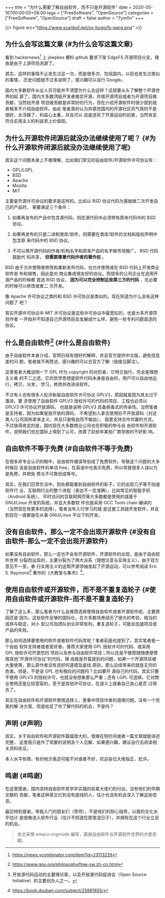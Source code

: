 +++
title = "为什么需要了解自由软件，而不只是开源软件"
date = 2020-05-16T00:00:00+08:00
tags = ["FreeSoftware", "OpenSource"]
categories = ["FreeSoftware", "OpenSource"]
draft = false
author = "7ym0n"
+++

{{< figure src="https://www.scanbuf.net/ox-hugo/fs-gang.png" >}}


## 为什么会写这篇文章 {#为什么会写这篇文章}

  看到 hackernews[^fn:1] 上 jsiepkes 爆料 github 要求下架 EdgeFS 开源项目分支，理
由是由于上游项目闭源了。

  其实，这样的事情不止发生过这一次，而是很多次，包括国内，以前也发生过类似的事情，
历史问题就不过多说明了，感兴趣可以自行 Google。

  国内大多数软件从业人员可能并不清楚为什么会这样？这就要从头了解整个开源世界的起
源了。国内大多数顶级开发者推崇开源，并做开源项目或者为开源项目做贡献，当然给开源
项目做贡献是非常好的行为，但在介绍开源软件时很少提到或者根本不介绍自由软件。由此
笔者真的认为并感觉国内的开源社区风气真的不是很好，太浮躁了，利益心太重，并且可以
说是违背了开源运动的初衷，当然肯定符合实用主义的利益至上价值观。


## 为什么开源软件闭源后就没办法继续使用了呢？ {#为什么开源软件闭源后就没办法继续使用了呢}

其实这个问题本身上不难理解，比如我们常见的自由软件/开源软件许可协议有：

-   GPL/LGPL
-   BSD
-   Apache
-   Mozilla
-   MIT

  主要是开源许可协议的要求是这样的。比如以 BSD 协议代码为基础做二次开发自己的产品时，
需要满足三个条件：

1.  如果再发布的产品中包含源代码，则在源代码中必须带有原来代码中的 BSD 协议。

2.  如果再发布的只是二进制类库/软件，则需要在类库/软件的文档和版权声明中包含原
    来代码中的 BSD 协议。

3.  不可以用开源代码的作者/机构名字和原来产品的名字做市场推广。 BSD 代码鼓励代
    码共享， **但需要尊重代码作者的著作权** 。

  BSD 由于允许使用者修改和重新发布代码，也允许使用或在 BSD 代码上开发商业软件发
布和销售，因此是对 商业集成很友好的协议。而很多的公司企业在选用开源产品的时候都
首选 BSD 协议， **因为可以完全控制这些第三方的代码** ，在必要的时候可以修改或者二
次开发。

  像 Apache 许可协议之类的和 BSD 许可协议是类似的。现在知道为什么会有这种问题了
吧？

  其实开源许可协议中 MIT 许可协议是这些许可协议中最宽松的，也是大多开源项目作者
一开始并不知道自己开源项目会发展成什么样，避免一些专利问题首选的协议。


## 什么是自由软件[^fn:2] {#什么是自由软件}

  由于自由软件本身介绍，官网已经有很好的解释，并且官方提供中文版，避免信息差的问
题，笔者就不再赘述，感兴趣的可以去官方了解（链接见脚注）。

  这里笔者大概说明一下 GPL 作为 copyright 的对抗者，它特立独行，完全是理想主义者
的不二之选，它的哲学思想是软件代码本身是自由的，用户可以自由地运行，拷贝，分发，
学习，修改并改进该软件。

  不过有人也有很多人批评新版自由软件许可协议 GPLV3，原因就是因为其太过于激进，要
求使用了自由软件 GPLV3 授权许可的代码的项目、工程也必须以 GPLV3 许可协议开放源码，
也就是说明 GPLV3 具备病毒式的传染性。当然笔者是支持者，因为如果是我开放的源码，
不希望别人拿去使用后不开放源码（对这类人/公司简称拿来主义，并且只是吸血而不输血），
我更支持合作共赢的方式。不过值得肯定的是，国内现在大多数商业公司也在积极的参与自
由软件和开源软件，说明我们也在国际上得到了认可，改善了前些年某些厂商导致的不好影
响。


## 自由软件不等于免费 {#自由软件不等于免费}

  在很多非专业认识的眼中，自由软件被误导划成了免费软件，导致这个问题的大多时候应
该是自由软件的单词 free，在英语中也表示免费，所以导致很多人误以为是免费，并把免
费与不可靠划成等号。

  其实，在我们日常生活中，到处都能看到自由软件的影子，它的出现几乎等于加速软件行
业、互联网行业的整个进程（表达不一定准确）。比如常见的智能手机（Android 系统），
平时访问的互联网网页等大多数都是使用的或基于 GNU/Linux 开发的系统，并且大多数软
件也是采用 GCC Tools chain 编译的（当然现在有更多的选择），笔者当年入行学习的就
是这套工具链开发软件，并且到现在一直都是在从事 GNU/Linux 平台下的开发。


## 没有自由软件，那么一定不会出现开源软件 {#没有自由软件-那么一定不会出现开源软件}

  如果没有自由软件，那么一定也不会有开源软件，开源软件的出现，是由于自由软件世界
分裂而出现的，主要分裂为了两大派系（理想注意与实用主义），由于双方意见不一至，奉
行实用主义的这帮开源领袖发起了开源运动，可以参考阅读 Eric S. Raymond[^fn:3]
著作的《大教堂与集市》[^fn:4]。


## 使用自由软件或开源软件，而不是不重复造轮子 {#使用自由软件或开源软件-而不是不重复造轮子}

  了解了这么多，那么笔者为什么会推荐选择使用自由软件或者开源软件呢，主要原因还是
因为，这些软件足够的国际化，在大多数场景经历了很大的考验，相当的成熟与稳定，对小
型公司及团队创业非常有利。重复造轮子，可能会加速项目或产品的失败。

  那么如何选择要使用的软件或者软件代码库呢？笔者前面也提到了，其实笔者是一个自由
软件支持者或者爱好者，推荐大家使用 GPL 授权许可的代码、或采用 GPL 授权许可开源您的
项目以及参与自由软件项目；所以还是不推荐随随便便使用其他“开源许可协议”的代码，理
由就是开篇提到的问题，如果一个开源项目被大量使用，那么原作者没有良好的道德及底线
原则，那么后续带来的就是无穷的危害。但是，不是说 GPL 也有相应的问题吗？比如要开
源自己的代码，其实只要不使用 GPLV3 的授权许可，也就没有想象那么严重；还有 LGPL
可选择，它对商业使用还是比较宽容的，至于是其他许可协议，在道义上就看自己良心是否
过得去了。

  其实在自由软件和开源软件使用选择上，更看中项目作者的道德问题。没有一个完美的解
决方案，但是给足了你了解代码的机会，不是吗？


## 声明 {#声明}

  其实，关于自由软件和开源软件篇幅很大的，很难在短时间或者一篇文章就能讲述完整，
这里我只是作了简要的说明及个人见解，如果感兴趣，建议自行去阅读相关资料佐证。

本人水平有限，有的地方表述可能不对或者不好，欢迎各位大佬指正，批评。


## 鸣谢 {#鸣谢}

  在这里感谢，国内坚持自由软件哲学并实践的前辈大佬们的付出，没有他们的早期文献的
贡献，笔者这种英文烂到没有底线的人，估计也没有机会深入了解这些信息。

  最后特别感谢，带我入门的朋友们（导师），不是他们的耐心指导，以我的文化水平估计
是很难进入软件行业（估计不知道在那里混日子），并拥有在这个行业立足的机会。

> 本文采用 emacs-orgmode 编写，感谢自由软件与开源软件世界的大佬贡献。

[^fn:1]: <https://news.ycombinator.com/item?id=23113226>
[^fn:2]: <https://www.gnu.org/philosophy/free-sw.zh-cn.html>
[^fn:3]: 开放源代码运动的主要理论家，以及开放源代码促进会（Open Source Initiative）的主要创办人之一。
[^fn:4]: <https://book.douban.com/subject/25881855/>
